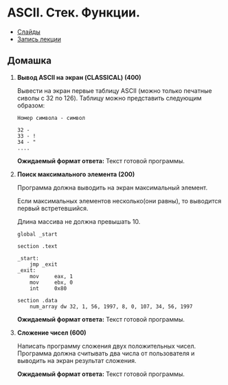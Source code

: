 # ASCII. Стек. Функции. 

- [Слайды](https://docs.google.com/presentation/d/1A-iJBieOJ5h5JrTY41oyi14s3In9KoR1dUxJ_YbpErE/edit?usp=sharing)
- [Запись лекции](https://www.youtube.com/watch?v=MNcbQgJgvUk)

## Домашка

1. **Вывод ASCII на экран (CLASSICAL) (400)**

   Вывести на экран первые таблицу ASCII (можно только печатные сиволы с 32 по 126).
   Таблицу можно представить следующим образом:

   ```
   Номер символа - символ

   32 -  
   33 - !
   34 - "
   ....
   ```

    __Ожидаемый формат ответа:__ Текст готовой программы.

2. **Поиск максимального элемента (200)**

    Программа должна выводить на экран максимальный элемент.

    Если максимальных элементов несколько(они равны), то выводится первый встретевшийся.
    
    Длина массива не должна превышать 10.

    ```assembly
    global _start

    section .text

    _start:
        jmp _exit
    _exit:
        mov     eax, 1
        mov     ebx, 0
        int     0x80

    section .data
        num_array dw 32, 1, 56, 1997, 8, 0, 107, 34, 56, 1997
    ```

   __Ожидаемый формат ответа:__ Текст готовой программы. 

3. **Сложение чисел (600)**

   Написать программу сложения двух положительных чисел. Программа должна считывать
   два числа от пользователя и выводить на экран результат сложения.

   __Ожидаемый формат ответа:__ Текст готовой программы. 
